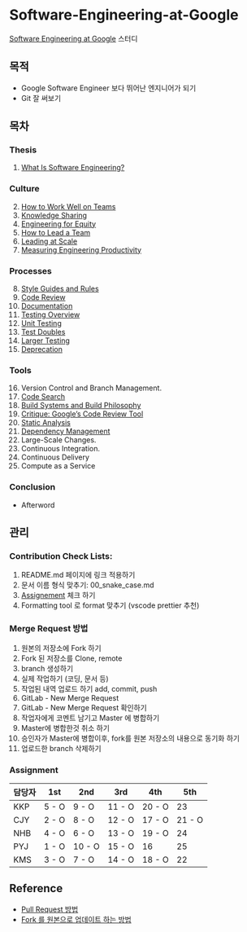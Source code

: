 # Software-Engineering-at-Google

[Software Engineering at Google](https://abseil.io/resources/swe-book) 스터디

## 목적

- Google Software Engineer 보다 뛰어난 엔지니어가 되기
- Git 잘 써보기

## 목차

### Thesis

1. [What Is Software Engineering?](chapter/01_what_is_software_engineering.md)

### Culture

2. [How to Work Well on Teams](chapter/02_what_is_software_engineering.md)
3. [Knowledge Sharing](chapter/03_what_is_software_engineering.md)
4. [Engineering for Equity](chapter/04_engineering_for_equity.md)
5. [How to Lead a Team](chapter/05_how_to_lead_a_team.md)
6. [Leading at Scale](chapter/06_leading_at_scale.md)
7. [Measuring Engineering Productivity](chapter/07_measuring_engineering_productivity.md)

### Processes

8. [Style Guides and Rules](chapter/08_style_guide_and_rule.md)
9. [Code Review](chapter/09_code_review.md)
10. [Documentation](chapter/10_documentation.md)
11. [Testing Overview](chapter/11_testing_overview.md)
12. [Unit Testing](chapter/12_Unit_testing.md)
13. [Test Doubles](chapter/13_test_doubles.md)
14. [Larger Testing](chapter/14_larger%20testing.md)
15. [Deprecation](chapter/15_deprecation.md)

### Tools

16. Version Control and Branch Management.
17. [Code Search](chapter/17_Code%20Search.md)
18. [Build Systems and Build Philosophy](chapter/18_build_systems_and_build_philosophy.md)
19. [Critique: Google’s Code Review Tool](chapter/19_critique_google_s_code_review_tool.md)
20. [Static Analysis](chapter/20_static_analysis.md)
21. [Dependency Management](chapter/21_dependency_management.md)
22. Large-Scale Changes.
23. Continuous Integration.
24. Continuous Delivery
25. Compute as a Service

### Conclusion

- Afterword

## 관리

### Contribution Check Lists:

1. README.md 페이지에 링크 적용하기
2. 문서 이름 형식 맞추기: 00_snake_case.md
3. [Assignement](###Assignment) 체크 하기
4. Formatting tool 로 format 맞추기 (vscode prettier 추천)

### Merge Request 방법

1. 원본의 저장소에 Fork 하기
2. Fork 된 저장소를 Clone, remote
3. branch 생성하기
4. 실제 작업하기 (코딩, 문서 등)
5. 작업된 내역 업로드 하기 add, commit, push
6. GitLab - New Merge Request
7. GitLab - New Merge Request 확인하기
8. 작업자에게 코멘트 남기고 Master 에 병합하기
9. Master에 병합한것 취소 하기
10. 승인자가 Master에 병합이후, fork를 원본 저장소의 내용으로 동기화 하기
11. 업로드한 branch 삭제하기

### Assignment

| 담당자 | 1st   | 2nd    | 3rd    | 4th    | 5th |
| ------ | ----- | ------ | ------ | ------ | --- |
| KKP    | 5 - O | 9 - O  | 11 - O | 20 - O | 23  |
| CJY    | 2 - O | 8 - O  | 12 - O | 17 - O | 21 - O |
| NHB    | 4 - O | 6 - O  | 13 - O | 19 - O | 24  |
| PYJ    | 1 - O | 10 - O | 15 - O | 16     | 25  |
| KMS    | 3 - O | 7 - O  | 14 - O | 18 - O | 22  |

## Reference

- [Pull Request 방법](https://serpiko.tistory.com/853)
- [Fork 를 원본으로 업데이트 하는 방법](https://json.postype.com/post/210431)
